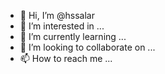 - 👋 Hi, I’m @hssalar
- 👀 I’m interested in ...
- 🌱 I’m currently learning ...
- 💞️ I’m looking to collaborate on ...
- 📫 How to reach me ...

<!---
hssalar/hssalar is a ✨ special ✨ repository because its `README.md` (this file) appears on your GitHub profile.
You can click the Preview link to take a look at your changes.
--->
